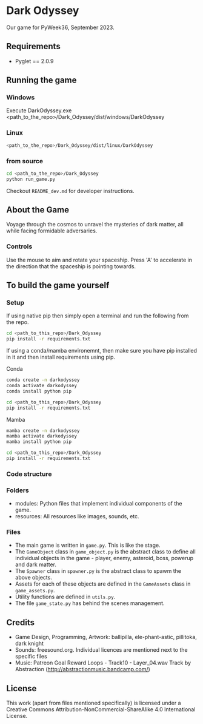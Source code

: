 # Dark Odyssey
Our game for PyWeek36, September 2023.

## Requirements
- Pyglet == 2.0.9

## Running the game

### Windows
Execute DarkOdyssey.exe <path_to_the_repo>/Dark_Odyssey/dist/windows/DarkOdyssey

### Linux
```bash
<path_to_the_repo>/Dark_Odyssey/dist/linux/DarkOdyssey
```

### from source
```bash
cd <path_to_the_repo>/Dark_Odyssey
python run_game.py
```


Checkout `README_dev.md` for developer instructions.

## About the Game
Voyage through the cosmos to unravel the mysteries of dark matter, all while facing formidable adversaries.

### Controls
Use the mouse to aim and rotate your spaceship.
Press 'A' to accelerate in the direction that the spaceship is pointing towards.

## To build the game yourself
### Setup
If using native pip then simply open a terminal and run the following from the repo.

```bash
cd <path_to_this_repo>/Dark_Odyssey
pip install -r requirements.txt
```

If using a conda/mamba environemnt, then make sure you have pip installed in it and then install requirements using pip.

Conda
```bash
conda create -n darkodyssey
conda activate darkodyssey
conda install python pip

cd <path_to_this_repo>/Dark_Odyssey
pip install -r requirements.txt
```

Mamba
```bash
mamba create -n darkodyssey
mamba activate darkodyssey
mamba install python pip

cd <path_to_this_repo>/Dark_Odyssey
pip install -r requirements.txt
```

### Code structure

### Folders
- modules: Python files that implement individual components of the game.
- resources: All resources like images, sounds, etc.

### Files
- The main game is written in `game.py`. This is like the stage.   
- The `GameObject` class in `game_object.py` is the abstract class to define all individual objects in the game - player, enemy, asteroid, boss, powerup and dark matter.
- The `Spawner` class in `spawner.py` is the abstract class to spawm the above objects.
- Assets for each of these objects are defined in the `GameAssets` class in `game_assets.py`.  
- Utility functions are defined in `utils.py`.  
- The file `game_state.py` has behind the scenes management.

## Credits
- Game Design, Programming, Artwork: ballipilla, ele-phant-astic, pillitoka, dark knight  
- Sounds: freesound.org. Individual licences are mentioned next to the specific files  
- Music: Patreon Goal Reward Loops - Track10 - Layer_04.wav Track by Abstraction (http://abstractionmusic.bandcamp.com/)  

## License
This work (apart from files mentioned specifically) is licensed under a Creative Commons Attribution-NonCommercial-ShareAlike 4.0 International License.
